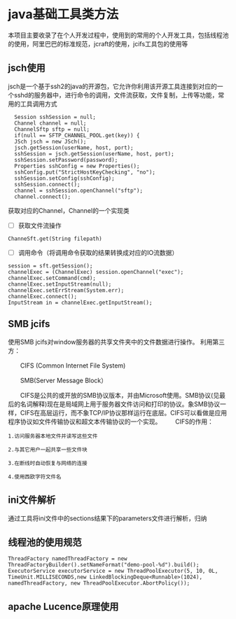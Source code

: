 # java基础工具类方法

本项目主要收录了在个人开发过程中，使用到的常用的个人开发工具，包括线程池的使用，阿里巴巴的标准规范，jcraft的使用，jcifs工具包的使用等

## jsch使用

jsch是一个基于ssh2的java的开源包，它允许你利用该开源工具连接到对应的一个sshd的服务器中，进行命令的调用，文件流获取，文件复制，上传等功能，常用的工具调用方式
```
  Session sshSession = null;  
  Channel channel = null;  
  ChannelSftp sftp = null;  
  if(null == SFTP_CHANNEL_POOL.get(key)) {  
  JSch jsch = new JSch();  
  jsch.getSession(userName, host, port);  
  sshSession = jsch.getSession(userName, host, port);  
  sshSession.setPassword(password);  
  Properties sshConfig = new Properties();  
  sshConfig.put("StrictHostKeyChecking", "no");  
  sshSession.setConfig(sshConfig);  
  sshSession.connect();  
  channel = sshSession.openChannel("sftp");  
  channel.connect();
```
获取对应的Channel，Channel的一个实现类

 - [ ] 获取文件流操作
```
ChanneSft.get(String filepath)
```
 - [ ] 调用命令（将调用命令获取的结果转换成对应的IO流数据）
 ```
session = sft.getSession();  
channelExec = (ChannelExec) session.openChannel("exec");  
channelExec.setCommand(cmd);  
channelExec.setInputStream(null);  
channelExec.setErrStream(System.err);  
channelExec.connect();  
InputStream in = channelExec.getInputStream();
 ```

## SMB jcifs

使用SMB jcifs对window服务器的共享文件夹中的文件数据进行操作。
利用第三方：

　　CIFS (Common Internet File System)

　　SMB(Server Message Block）

　　CIFS是公共的或开放的SMB协议版本，并由Microsoft使用。SMB协议(见最后的名词解释)现在是局域网上用于服务器文件访问和打印的协议。象SMB协议一样，CIFS在高层运行，而不象TCP/IP协议那样运行在底层。CIFS可以看做是应用程序协议如文件传输协议和超文本传输协议的一个实现。
　　CIFS的作用：
```
1.访问服务器本地文件并读写这些文件 

2.与其它用户一起共享一些文件块 

3.在断线时自动恢复与网络的连接 

4.使用西欧字符文件名
```

## ini文件解析

通过工具将ini文件中的sections结果下的parameters文件进行解析，归纳



## 线程池的使用规范
```
ThreadFactory namedThreadFactory = new 	ThreadFactoryBuilder().setNameFormat("demo-pool-%d").build();
ExecutorService executorService = new ThreadPoolExecutor(5, 10, 0L, TimeUnit.MILLISECONDS,new LinkedBlockingDeque<Runnable>(1024), namedThreadFactory, new ThreadPoolExecutor.AbortPolicy());
```

## apache Lucence原理使用